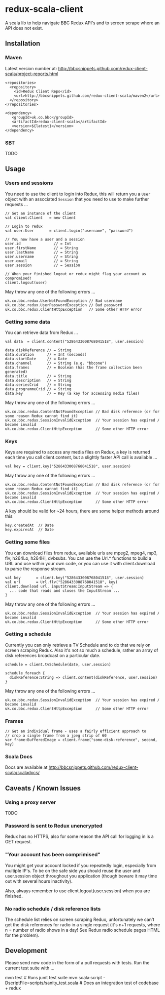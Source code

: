 # redux-scala-client

A scala lib to help navigate BBC Redux API's and to screen scrape where an API does not exist.

## Installation

### Maven

Latest version number at: http://bbcsnippets.github.com/redux-client-scala/project-reports.html

    <repositories>
      <repository>
        <id>Redux Client Repo</id>
        <url>http://bbcsnippets.github.com/redux-client-scala/maven2</url>
      </repository>
    </repositories>

    <dependency>
       <groupId>uk.co.bbc</groupId>
       <artifactId>redux-client-scala</artifactId>
       <version>${latest}</version>
    </dependency>

### SBT

TODO

## Usage

### Users and sessions

You need to use the client to login into Redux, this will return you a `User` object with an associated `Session` that you need to use to make further requests ...

    // Get an instance of the client
    val client:Client   = new Client

    // Login to redux
    val user:User       = client.login("username", "password")

    // You now have a user and a session
    user.id               // = Int
    user.firstName        // = String
    user.lastName         // = String
    user.username         // = String
    user.email            // = String
    user.session          // = Session

    // When your finished logout or redux might flag your account as compromised!
    client.logout(user)

May throw any one of the following errors ...

    uk.co.bbc.redux.UserNotFoundException // Bad username
    uk.co.bbc.redux.UserPasswordException // Bad password
    uk.co.bbc.redux.ClientHttpException   // Some other HTTP error

### Getting some data

You can retrieve data from Redux ...

    val data  = client.content("5286433008768041518", user.session)

    data.diskReference // = String
    data.duration      // = Int (seconds)
    data.startDate     // = Date
    data.channel       // = String (e.g. "bbcone")
    data.frames        // = Boolean (has the frame collection been generated)
    data.title         // = String
    data.description   // = String
    data.seriesCrid    // = String
    data.programmeCrid // = String
    data.key           // = Key (a key for accessing media files)

May throw any one of the following errors ...

    uk.co.bbc.redux.ContentNotFoundException // Bad disk reference (or for some reason Redux cannot find it)
    uk.co.bbc.redux.SessionInvalidException  // Your session has expired / become invalid
    uk.co.bbc.redux.ClientHttpException      // Some other HTTP error

### Keys

Keys are required to access any media files on Redux, a key is returned each time you call client.content, but a slightly faster API call is available ...

    val key = client.key("5286433008768041518", user.session)

May throw any one of the following errors ...

    uk.co.bbc.redux.ContentNotFoundException // Bad disk reference (or for some reason Redux cannot find it)
    uk.co.bbc.redux.SessionInvalidException  // Your session has expired / become invalid
    uk.co.bbc.redux.ClientHttpException      // Some other HTTP error

A key should be valid for ~24 hours, there are some helper methods around this

    key.createdAt  // Date
    key.expiresAt  // Date

### Getting some files

You can download files from redux, available urls are mpeg2, mpeg4, mp3, flv, h264Lo, h264Hi, dvbsubs. You can use the Url.* functions to build a URL and use within your own code, or you can use it with client.download to parse the response stream.

    val key       = client.key("5286433008768041518", user.session)
    val url       = Url.flv("5286433008768041518", key)
    client.download url, inputStream:InputStream => {
      ... code that reads and closes the InputStream ...
    }

May throw any one of the following errors ...

    uk.co.bbc.redux.SessionInvalidException  // Your session has expired / become invalid
    uk.co.bbc.redux.ClientHttpException      // Some other HTTP error


### Getting a schedule

Currently you can only retrieve a TV Schedule and to do that we rely on screen scraping Redux. Also it's not so much a schedule, rather an array of disk references broadcast on a particular date.

    schedule = client.tvSchedule(date, user.session)

    schedule foreach {
      diskReference:String => client.content(diskReference, user.session)
    }

May throw any one of the following errors ...

    uk.co.bbc.redux.SessionInvalidException  // Your session has expired / become invalid
    uk.co.bbc.redux.ClientHttpException      // Some other HTTP error


### Frames


    // Get an individual frame - uses a fairly efficient approach to
    // crop a single frame from a jpeg strip of 60
    var frame:BufferedImage = client.frame("some-disk-reference", second, key)


### Scala Docs

Docs are available at http://bbcsnippets.github.com/redux-client-scala/scaladocs/

## Caveats / Known Issues

### Using a proxy server

TODO

### Password is sent to Redux unencrypted

Redux has no HTTPS, also for some reason the API call for logging in is a GET request.

### "Your account has been comprimised"

You might get your account locked if you repeatedly login, especially from multiple IP's. To be on the safe side you should reuse the user and user.session object throughout you application (though beware it may time out with several hours inactivity).

Also, always remember to use client.logout(user.session) when you are finished.

### No radio schedule / disk reference lists

The schedule list relies on screen scraping Redux, unfortunately we can't get the disk references for radio in a single request (it's n+1 requests, where n = number of radio shows in a day! See Redux radio schedule pages HTML for the problem).


## Development

Please send new code in the form of a pull requests with tests. Run the current test suite with ...

mvn test  # Runs junit test suite
mvn scala:script -DscriptFile=scripts/sanity_test.scala  # Does an integration test of codebase + redux


